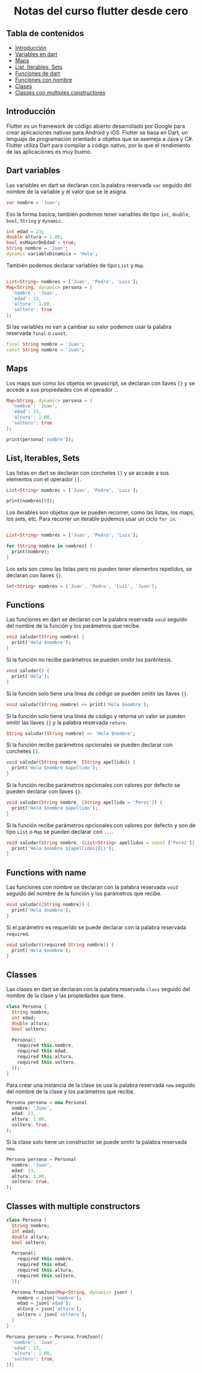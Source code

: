 <h1 align="center">Notas del curso flutter desde cero</h1>

## Tabla de contenidos

- [Introducción](#introducción)
- [Variables en dart](#dart-variables)
- [Maps](#maps)
- [List, Iterables, Sets](#list-iterables-sets)
- [Funciones de dart](#functions)
- [Funciones con nombre](#functions-with-name)
- [Clases](#classes)
- [Classes con multiples constructores](#classes-with-multiple-constructors)

## Introducción

Flutter es un framework de código abierto desarrollado por Google para crear aplicaciones nativas para Android y iOS. Flutter se basa en Dart, un lenguaje de programación orientado a objetos que se asemeja a Java y C#. Flutter utiliza Dart para compilar a código nativo, por lo que el rendimiento de las aplicaciones es muy bueno.

## Dart variables

Las variables en dart se declaran con la palabra reservada `var` seguido del nombre de la variable y el valor que se le asigna.

```dart
var nombre = 'Juan';
```

Eso la forma basica, también podemos tener variables de tipo `int`, `double`, `bool`, `String` y `dynamic`.

```dart
int edad = 23;
double altura = 1.80;
bool esMayorDeEdad = true;
String nombre = 'Juan';
dynamic variableDinamica = 'Hola';
```

También podemos declarar variables de tipo `List` y `Map`.

```dart

List<String> nombres = ['Juan', 'Pedro', 'Luis'];
Map<String, dynamic> persona = {
  'nombre': 'Juan',
  'edad': 23,
  'altura': 1.80,
  'soltero': true
};
```

Si las variables no van a cambiar su valor podemos usar la palabra reservada `final` o `const`.

```dart
final String nombre = 'Juan';
const String nombre = 'Juan';
```

## Maps

Los maps son como los objetos en javascript, se declaran con llaves `{}` y se accede a sus propiedades con el operador `.`.

```dart
Map<String, dynamic> persona = {
  'nombre': 'Juan',
  'edad': 23,
  'altura': 1.80,
  'soltero': true
};

print(persona['nombre']);
```

## List, Iterables, Sets

Las listas en dart se declaran con corchetes `[]` y se accede a sus elementos con el operador `[]`.

```dart
List<String> nombres = ['Juan', 'Pedro', 'Luis'];

print(nombres[0]);
```

Los iterables son objetos que se pueden recorrer, como las listas, los maps, los sets, etc. Para recorrer un iterable podemos usar un ciclo `for in`.

```dart

List<String> nombres = ['Juan', 'Pedro', 'Luis'];

for (String nombre in nombres) {
  print(nombre);
}
```

Los sets son como las listas pero no pueden tener elementos repetidos, se declaran con llaves `{}`.

```dart
Set<String> nombres = {'Juan', 'Pedro', 'Luis', 'Juan'};
```

## Functions

Las funciones en dart se declaran con la palabra reservada `void` seguido del nombre de la función y los parámetros que recibe.

```dart
void saludar(String nombre) {
  print('Hola $nombre');
}
```

Si la función no recibe parámetros se pueden omitir los paréntesis.

```dart
void saludar() {
  print('Hola');
}
```

Si la función solo tiene una línea de código se pueden omitir las llaves `{}`.

```dart
void saludar(String nombre) => print('Hola $nombre');
```

Si la función solo tiene una línea de código y retorna un valor se pueden omitir las llaves `{}` y la palabra reservada `return`.

```dart
String saludar(String nombre) => 'Hola $nombre';
```

Si la función recibe parámetros opcionales se pueden declarar con corchetes `[]`.

```dart
void saludar(String nombre, [String apellido]) {
  print('Hola $nombre $apellido');
}
```

Si la función recibe parámetros opcionales con valores por defecto se pueden declarar con llaves `{}`.

```dart
void saludar(String nombre, {String apellido = 'Perez'}) {
  print('Hola $nombre $apellido');
}
```

Si la función recibe parámetros opcionales con valores por defecto y son de tipo `List` o `Map` se pueden declarar con `...`.

```dart
void saludar(String nombre, {List<String> apellidos = const ['Perez']}) {
  print('Hola $nombre ${apellidos[0]}');
}
```

## Functions with name

Las funciones con nombre se declaran con la palabra reservada `void` seguido del nombre de la función y los parámetros que recibe.

```dart
void saludar({String nombre}) {
  print('Hola $nombre');
}
```

Si el parámetro es requerido se puede declarar con la palabra reservada `required`.

```dart
void saludar({required String nombre}) {
  print('Hola $nombre');
}
```

## Classes

Las clases en dart se declaran con la palabra reservada `class` seguido del nombre de la clase y las propiedades que tiene.

```dart
class Persona {
  String nombre;
  int edad;
  double altura;
  bool soltero;

  Persona({
    required this.nombre,
    required this.edad,
    required this.altura,
    required this.soltero,
  });
}
```

Para crear una instancia de la clase se usa la palabra reservada `new` seguido del nombre de la clase y los parámetros que recibe.

```dart
Persona persona = new Persona(
  nombre: 'Juan',
  edad: 23,
  altura: 1.80,
  soltero: true,
);
```

Si la clase solo tiene un constructor se puede omitir la palabra reservada `new`.

```dart
Persona persona = Persona(
  nombre: 'Juan',
  edad: 23,
  altura: 1.80,
  soltero: true,
);
```

## Classes with multiple constructors


```dart
class Persona {
  String nombre;
  int edad;
  double altura;
  bool soltero;

  Persona({
    required this.nombre,
    required this.edad,
    required this.altura,
    required this.soltero,
  });

  Persona.fromJson(Map<String, dynamic> json) {
    nombre = json['nombre'];
    edad = json['edad'];
    altura = json['altura'];
    soltero = json['soltero'];
  }
}
```

```dart
Persona persona = Persona.fromJson({
  'nombre': 'Juan',
  'edad': 23,
  'altura': 1.80,
  'soltero': true,
});
```
